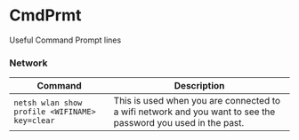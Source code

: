 # CmdPrmt
Useful Command Prompt lines 

### Network

| Command | Description |
| --- | --- |
| `netsh wlan show profile <WIFINAME> key=clear` | This is used when you are connected to a wifi network and you want to see the password you used in the past. |
